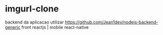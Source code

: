 # imgurl-clone
backend da aplicacao utilizar https://github.com/Jean1dev/nodejs-backend-generic
front reactjs | mobile react-native
